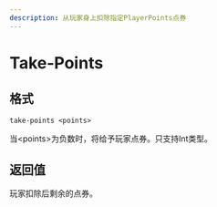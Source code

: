 ```yaml
---
description: 从玩家身上扣除指定PlayerPoints点券
---
```


# Take-Points

## 格式

```
take-points <points>
```

当\<points>为负数时，将给予玩家点券。只支持Int类型。

## 返回值

玩家扣除后剩余的点券。
